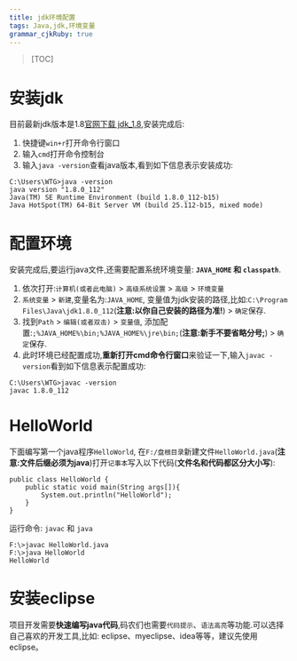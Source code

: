 ```yaml
---
title: jdk环境配置
tags: Java,jdk,环境变量
grammar_cjkRuby: true
---
```

>[TOC]

# 安装jdk

目前最新jdk版本是1.8[官网下载 jdk_1.8](http://www.oracle.com/technetwork/java/javase/downloads/jdk8-downloads-2133151.html),安装完成后:

1.  快捷键`win+r`打开命令行窗口
2.  输入`cmd`打开命令控制台
3.  输入`java -version`查看java版本,看到如下信息表示安装成功:

```
C:\Users\WTG>java -version
java version "1.8.0_112"
Java(TM) SE Runtime Environment (build 1.8.0_112-b15)
Java HotSpot(TM) 64-Bit Server VM (build 25.112-b15, mixed mode)
```

# 配置环境

安装完成后,要运行java文件,还需要配置系统环境变量: **`JAVA_HOME` 和 `classpath`**.

1.  依次打开:`计算机(或者此电脑)` > `高级系统设置` > `高级` > `环境变量`
2.  `系统变量` > `新建`,变量名为:`JAVA_HOME`, 变量值为jdk安装的路径,比如:`C:\Program Files\Java\jdk1.8.0_112`(**注意:以你自己安装的路径为准!**) > `确定`保存.
3.  找到`Path` > `编辑(或者双击)` > `变量值`, 添加配置:`;%JAVA_HOME%\bin;%JAVA_HOME%\jre\bin;`(**注意:新手不要省略分号;**) > `确定`保存.
4.  此时环境已经配置成功,**重新打开cmd命令行窗口**来验证一下,输入`javac -version`看到如下信息表示配置成功:

```
C:\Users\WTG>javac -version
javac 1.8.0_112
```

# HelloWorld

下面编写第一个java程序`HelloWorld`, 在`F:/盘根目录`新建文件`HelloWorld.java`(**注意:文件后缀必须为java**)打开`记事本`写入以下代码(**文件名和代码都区分大小写**):

```java?linenums
public class HelloWorld {
    public static void main(String args[]){
        System.out.println("HelloWorld");
    }
}
```

运行命令: `javac` 和 `java`

```
F:\>javac HelloWorld.java
F:\>java HelloWorld
HelloWorld
```

# 安装eclipse

项目开发需要**快速编写java代码**,码农们也需要`代码提示`、`语法高亮`等功能.可以选择自己喜欢的开发工具,比如: eclipse、myeclipse、idea等等，建议先使用eclipse。